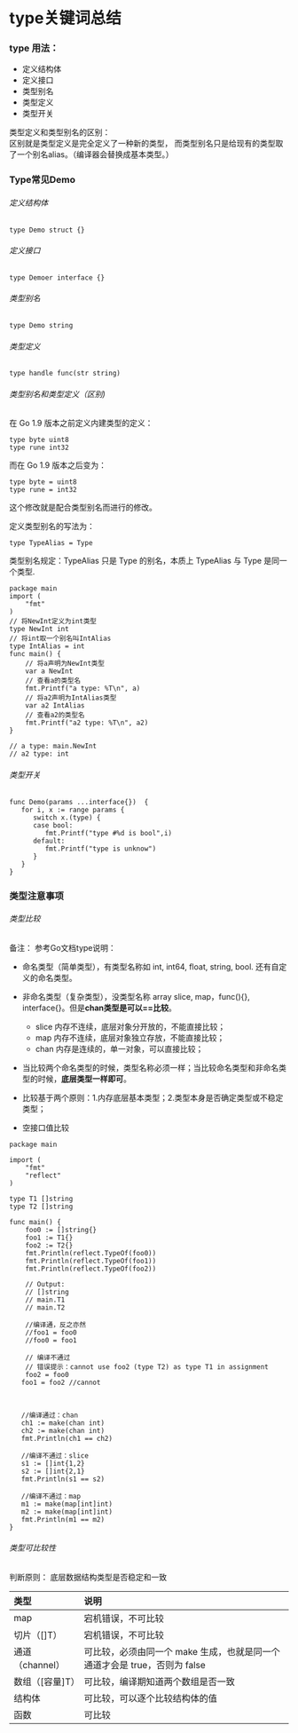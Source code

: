 # type关键词总结

### type 用法：

* 定义结构体
* 定义接口 
* 类型别名 
* 类型定义
* 类型开关

类型定义和类型别名的区别：  
区别就是类型定义是完全定义了一种新的类型，
而类型别名只是给现有的类型取了一个别名alias。（编译器会替换成基本类型。）


### Type常见Demo

###### 定义结构体
```
type Demo struct {}

```

###### 定义接口
```
type Demoer interface {}

```

###### 类型别名
```
type Demo string

```


###### 类型定义
```
type handle func(str string) 

```

###### 类型别名和类型定义（区别)

在 Go 1.9 版本之前定义内建类型的定义：
```
type byte uint8
type rune int32
```

而在 Go 1.9 版本之后变为：
```
type byte = uint8
type rune = int32
```
这个修改就是配合类型别名而进行的修改。

定义类型别名的写法为：
```
type TypeAlias = Type
```
类型别名规定：TypeAlias 只是 Type 的别名，本质上 TypeAlias 与 Type 是同一个类型.

```
package main
import (
    "fmt"
)
// 将NewInt定义为int类型
type NewInt int
// 将int取一个别名叫IntAlias
type IntAlias = int
func main() {
    // 将a声明为NewInt类型
    var a NewInt
    // 查看a的类型名
    fmt.Printf("a type: %T\n", a)
    // 将a2声明为IntAlias类型
    var a2 IntAlias
    // 查看a2的类型名
    fmt.Printf("a2 type: %T\n", a2)
}

// a type: main.NewInt
// a2 type: int

```


###### 类型开关
```
func Demo(params ...interface{})  {
   for i, x := range params {
      switch x.(type) {
      case bool:
         fmt.Printf("type #%d is bool",i)
      default:
         fmt.Printf("type is unknow")
      }
   }
}

```

### 类型注意事项

###### 类型比较
备注：
参考Go文档type说明： 
* 命名类型（简单类型），有类型名称如 int, int64, float, string, bool. 还有自定义的命名类型。 
* 非命名类型（复杂类型），没类型名称 array slice, map，func(){}, interface{}。但是**chan类型是可以==比较**。
   * slice 内存不连续，底层对象分开放的，不能直接比较； 
   * map 内存不连续，底层对象独立存放，不能直接比较；
   * chan 内存是连续的，单一对象，可以直接比较；
* 当比较两个命名类型的时候，类型名称必须一样；当比较命名类型和非命名类型的时候，**底层类型一样即可**。
* 比较基于两个原则：1.内存底层基本类型；2.类型本身是否确定类型或不稳定类型；

* 空接口值比较

```
package main

import (
	"fmt"
	"reflect"
)

type T1 []string
type T2 []string

func main() {
	foo0 := []string{}
	foo1 := T1{}
	foo2 := T2{}
	fmt.Println(reflect.TypeOf(foo0))
	fmt.Println(reflect.TypeOf(foo1))
	fmt.Println(reflect.TypeOf(foo2))

	// Output:
	// []string
	// main.T1
	// main.T2

	//编译通，反之亦然
	//foo1 = foo0
	//foo0 = foo1

	// 编译不通过
	// 错误提示：cannot use foo2 (type T2) as type T1 in assignment
	foo2 = foo0
   foo1 = foo2 //cannot



   //编译通过：chan
   ch1 := make(chan int)
   ch2 := make(chan int)
   fmt.Println(ch1 == ch2)   
    
   //编译不通过：slice
   s1 := []int{1,2}
   s2 := []int{2,1}
   fmt.Println(s1 == s2)

   //编译不通过：map
   m1 := make(map[int]int)
   m2 := make(map[int]int)
   fmt.Println(m1 == m2)
}

```


###### 类型可比较性

判断原则：
底层数据结构类型是否稳定和一致

| 类型 | 说明 |
| :--- | :------------------ |
| map | 宕机错误，不可比较 |
| 切片（[]T）| 宕机错误，不可比较|
| 通道（channel）| 可比较，必须由同一个 make 生成，也就是同一个通道才会是 true，否则为 false |
| 数组（[容量]T）| 可比较，编译期知道两个数组是否一致 |
| 结构体 | 可比较，可以逐个比较结构体的值 |
| 函数 | 可比较 |
